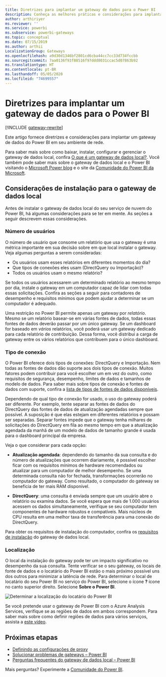 ```yaml
---
title: Diretrizes para implantar um gateway de dados para o Power BI
description: Conheça as melhores práticas e considerações para implantar um gateway para Power BI.
author: arthiriyer
ms.reviewer: ''
ms.service: powerbi
ms.subservice: powerbi-gateways
ms.topic: conceptual
ms.date: 07/15/2019
ms.author: arthii
LocalizationGroup: Gateways
ms.openlocfilehash: a9d30d1346bf2801cd6cba44cc7cc33d734fccbb
ms.sourcegitcommit: 7aa0136f93f88516f97ddd8031ccac5d07863b92
ms.translationtype: HT
ms.contentlocale: pt-BR
ms.lasthandoff: 05/05/2020
ms.locfileid: "74699557"
---
```

# <a name="guidance-for-deploying-a-data-gateway-for-power-bi"></a>Diretrizes para implantar um gateway de dados para o Power BI

[!INCLUDE [gateway-rewrite](includes/gateway-rewrite.md)]

Este artigo fornece diretrizes e considerações para implantar um gateway de dados do Power BI em seu ambiente de rede.

Para saber mais sobre como baixar, instalar, configurar e gerenciar o gateway de dados local, confira [O que é um gateway de dados local?](/data-integration/gateway/service-gateway-onprem). Você também pode saber mais sobre o gateway de dados local e o Power BI visitando o [Microsoft Power blog](https://powerbi.microsoft.com/blog/) e o site da [Comunidade do Power BI da Microsoft](https://community.powerbi.com/).

## <a name="installation-considerations-for-the-on-premises-data-gateway"></a>Considerações de instalação para o gateway de dados local

Antes de instalar o gateway de dados local do seu serviço de nuvem do Power BI, há algumas considerações para se ter em mente. As seções a seguir descrevem essas considerações.

### <a name="number-of-users"></a>Número de usuários

O número de usuário que consome um relatório que usa o gateway é uma métrica importante em sua decisão sobre em que local instalar o gateway. Veja algumas perguntas a serem consideradas:

* Os usuários usam esses relatórios em diferentes momentos do dia?
* Que tipos de conexões eles usam (DirectQuery ou Importação)?
* Todos os usuários usam o mesmo relatório?

Se todos os usuários acessarem um determinado relatório ao mesmo tempo por dia, instale o gateway em um computador capaz de lidar com todas essas solicitações. Confira as seções a seguir para contadores de desempenho e requisitos mínimos que podem ajudar a determinar se um computador é adequado.

Uma restrição no Power BI permite apenas *um* gateway por *relatório*. Mesmo se um relatório basear-se em várias fontes de dados, todas essas fontes de dados deverão passar por um único gateway. Se um dashboard for baseado em *vários* relatórios, você poderá usar um gateway dedicado para cada relatório de contribuição. Dessa forma, você distribui a carga de gateway entre os vários relatórios que contribuem para o único dashboard.

### <a name="connection-type"></a>Tipo de conexão

O Power BI oferece dois tipos de conexões: DirectQuery e Importação. Nem todas as fontes de dados dão suporte aos dois tipos de conexão. Muitos fatores podem contribuir para você escolher um em vez do outro, como requisitos de segurança, desempenho, limites de dados e tamanhos de modelo de dados. Para saber mais sobre tipos de conexão e fontes de dados com suporte, confira a [lista de tipos de fontes de dados disponíveis](service-gateway-data-sources.md#list-of-available-data-source-types).

Dependendo de qual tipo de conexão for usado, o uso do gateway poderá ser diferente. Por exemplo, tente separar as fontes de dados do DirectQuery das fontes de dados de atualização agendadas sempre que possível. A suposição é que elas estejam em diferentes relatórios e possam ser separadas. Separar fontes impede que o gateway tenha milhares de solicitações do DirectQuery em fila ao mesmo tempo em que a atualização agendada da manhã de um modelo de dados de tamanho grande é usada para o dashboard principal da empresa. 

Veja o que considerar para cada opção:

* **Atualização agendada**: dependendo do tamanho da sua consulta e do número de atualizações que ocorrem diariamente, é possível escolher ficar com os requisitos mínimos de hardware recomendados ou atualizar para um computador de melhor desempenho. Se uma determinada consulta não for fechada, transformações ocorrerão no computador do gateway. Como resultado, o computador do gateway se beneficia de ter mais RAM disponível.

* **DirectQuery**: uma consulta é enviada sempre que um usuário abre o relatório ou examina dados. Se você espera que mais de 1.000 usuários acessem os dados simultaneamente, verifique se seu computador tem componentes de hardware robustos e compatíveis. Mais núcleos de CPU resulta em uma melhor taxa de transferência para uma conexão do DirectQuery.

Para obter os requisitos de instalação do computador, confira os [requisitos de instalação](/data-integration/gateway/service-gateway-install#requirements) do gateway de dados local.

### <a name="location"></a>Localização

O local da instalação do gateway pode ter um impacto significativo no desempenho da sua consulta. Tente verificar se o seu gateway, os locais de fonte de dados e o locatário do Power BI estão o mais próximo possível uns dos outros para minimizar a latência de rede. Para determinar o local de locatário do seu Power BI no serviço do Power BI, selecione o ícone **?** ícone no canto superior direito. Selecione **Sobre o Power BI**.

![Determinar a localização do locatário do Power BI](media/service-gateway-deployment-guidance/powerbi-gateway-deployment-guidance_02.png)

Se você pretende usar o gateway de Power BI com o Azure Analysis Services, verifique se as regiões de dados em ambos correspondem. Para saber mais sobre como definir regiões de dados para vários serviços, assista a [este vídeo](https://guyinacube.com/2018/01/power-bi-azure-analysis-services-gateway-data-region/).

## <a name="next-steps"></a>Próximas etapas

* [Definindo as configurações de proxy](/data-integration/gateway/service-gateway-proxy)  
* [Solucionar problemas de gateways – Power BI](service-gateway-onprem-tshoot.md)  
* [Perguntas frequentes do gateway de dados local – Power BI](service-gateway-power-bi-faq.md)  

Mais perguntas? Experimente a [Comunidade do Power BI](https://community.powerbi.com/).

